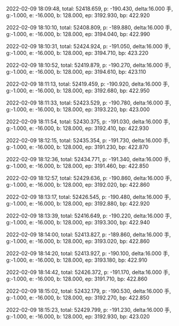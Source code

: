 2022-02-09 18:09:48, total: 52418.659, p: -190.430, delta:16.000 手, g:-1.000, e: -16.000, b: 128.000, ep: 3192.930, bp: 422.920

2022-02-09 18:10:10, total: 52408.809, p: -189.880, delta:16.000 手, g:-1.000, e: -16.000, b: 128.000, ep: 3194.040, bp: 422.990

2022-02-09 18:10:31, total: 52424.924, p: -191.050, delta:16.000 手, g:-1.000, e: -16.000, b: 128.000, ep: 3194.710, bp: 423.220

2022-02-09 18:10:52, total: 52419.879, p: -190.270, delta:16.000 手, g:-1.000, e: -16.000, b: 128.000, ep: 3194.610, bp: 423.110

2022-02-09 18:11:13, total: 52419.459, p: -190.920, delta:16.000 手, g:-1.000, e: -16.000, b: 128.000, ep: 3192.680, bp: 422.950

2022-02-09 18:11:33, total: 52423.529, p: -190.780, delta:16.000 手, g:-1.000, e: -16.000, b: 128.000, ep: 3193.220, bp: 423.000

2022-02-09 18:11:54, total: 52430.375, p: -191.030, delta:16.000 手, g:-1.000, e: -16.000, b: 128.000, ep: 3192.410, bp: 422.930

2022-02-09 18:12:15, total: 52435.354, p: -191.730, delta:16.000 手, g:-1.000, e: -16.000, b: 128.000, ep: 3191.230, bp: 422.870

2022-02-09 18:12:36, total: 52434.771, p: -191.340, delta:16.000 手, g:-1.000, e: -16.000, b: 128.000, ep: 3191.460, bp: 422.850

2022-02-09 18:12:57, total: 52429.636, p: -190.860, delta:16.000 手, g:-1.000, e: -16.000, b: 128.000, ep: 3192.020, bp: 422.860

2022-02-09 18:13:17, total: 52426.545, p: -190.480, delta:16.000 手, g:-1.000, e: -16.000, b: 128.000, ep: 3192.880, bp: 422.920

2022-02-09 18:13:39, total: 52416.649, p: -190.220, delta:16.000 手, g:-1.000, e: -16.000, b: 128.000, ep: 3193.300, bp: 422.940

2022-02-09 18:14:00, total: 52413.827, p: -189.860, delta:16.000 手, g:-1.000, e: -16.000, b: 128.000, ep: 3193.020, bp: 422.860

2022-02-09 18:14:20, total: 52413.927, p: -190.100, delta:16.000 手, g:-1.000, e: -16.000, b: 128.000, ep: 3193.180, bp: 422.910

2022-02-09 18:14:42, total: 52426.372, p: -191.170, delta:16.000 手, g:-1.000, e: -16.000, b: 128.000, ep: 3191.710, bp: 422.860

2022-02-09 18:15:02, total: 52432.179, p: -190.530, delta:16.000 手, g:-1.000, e: -16.000, b: 128.000, ep: 3192.270, bp: 422.850

2022-02-09 18:15:23, total: 52429.799, p: -191.230, delta:16.000 手, g:-1.000, e: -16.000, b: 128.000, ep: 3192.930, bp: 423.020